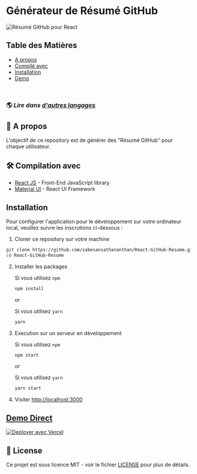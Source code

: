 # Générateur de Résumé GitHub

![Résumé GitHub pour React](../src/assets/readme/screenshot.png)

## Table des Matières

- [A propos](#about)
- [Compilé avec](#built-with)
- [Installation](#installation)
- [Demo](#live-demo)

<br>

### 🌎 *Lire dans [d'autres langages](./Translations.md)*


<h2 id='about'>🤔 A propos</h2>

L'objectif de ce repository est de générer des "Résumé GitHub" pour chaque utilisateur.

<h2 id='built-with'>🛠️ Compilation avec</h2>

- [React JS](https://reactjs.org/) - Front-End JavaScript library
- [Material UI](https://material-ui.com/) - React UI Framework

<h2 id='installation'>Installation</h2>

Pour configurer l'application pour le développement sur votre ordinateur local, veuillez suivre les inscrutions ci-dessous :

1. Cloner ce repository sur votre machine

```bash
git clone https://github.com/sabesansathananthan/React-GitHub-Resume.git
cd React-GitHub-Resume
```

2. Installer les packages

    Si vous utilisez `npm`
    ```bash
    npm install
    ```

    or

    Si vous utilisez `yarn`
    ```bash
    yarn
    ```

3. Execution sur un serveur en développement

    Si vous utilisez `npm`
    ```bash
    npm start
    ```

    or

    Si vous utilisez `yarn`
    ```bash
    yarn start
    ```

4. Visiter <http://localhost:3000>

<h2 id='live-demo'><a href="https://react-github-resume.vercel.app/">Demo Direct</a></h2>

[![Deployer avec Vercel](https://vercel.com/button)](https://vercel.com/new/git/external?repository-url=https://github.com/sabesansathananthan/React-GitHub-Resume)

## 📄 License

Ce projet est sous licence MIT - voir le fichier [LICENSE](./LICENSE) pour plus de détails.
